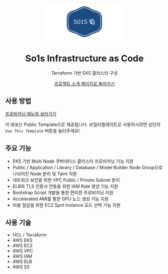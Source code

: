 <div align="center">

<img src="https://raw.githubusercontent.com/so1s/.github/main/static/logo.png" alt="So1s Logo" width="50%" />

# So1s Infrastructure as Code

Terraform 기반 EKS 클러스터 구성

[프로젝트 소개 페이지로 돌아가기](https://github.com/so1s)

</div>

## 사용 방법

[프로비저닝 매뉴얼 보러가기](./live/README.md)

이 레포는 Public Template으로 제공됩니다. 보일러플레이트로 사용하시려면 상단의 `Use This Template` 버튼을 눌러주세요!

## 주요 기능

- EKS 기반 Multi Node 쿠버네티스 클러스터 프로비저닝 기능 지원
- Public / Application / Library / Database / Model Builder Node Group으로 나뉘어진 Node 분리 및 Taint 지원
- 네트워크 보안을 위한 VPC Public / Private Subnet 분리
- ELB와 TLS 인증서 연동을 위한 IAM Role 생성 기능 지원
- Bootstrap Script 개발을 통한 편리한 프로비저닝 지원
- Accelerated AMI를 통한 GPU 노드 생성 기능 지원
- 비용 절감을 위한 EC2 Spot Instance 모드 선택 기능 지원

## 사용 기술

- HCL / Terraform
- AWS EKS
- AWS EC2
- AWS VPC
- AWS IAM
- AWS ELB
- AWS S3
